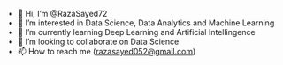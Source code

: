 - 👋 Hi, I’m @RazaSayed72
- 👀 I’m interested in Data Science, Data Analytics and Machine Learning
- 🌱 I’m currently learning Deep Learning and Artificial Intellingence
- 💞️ I’m looking to collaborate on Data Science
- 📫 How to reach me (razasayed052@gmail.com)


<!---
RazaSayed72/RazaSayed72 is a ✨ special ✨ repository because its `README.md` (this file) appears on your GitHub profile.
You can click the Preview link to take a look at your changes.
--->
